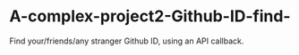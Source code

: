 # A-complex-project2-Github-ID-find-
Find your/friends/any stranger Github ID, using an API callback. 
